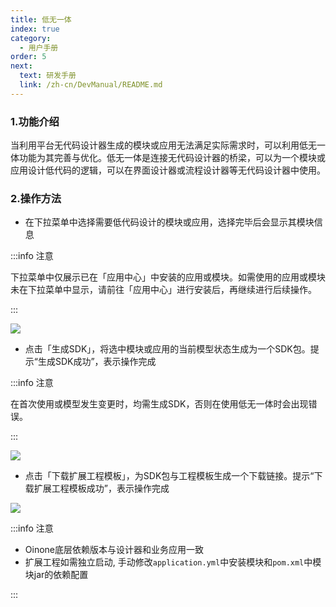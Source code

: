 ```yaml
---
title: 低无一体
index: true
category:
  - 用户手册
order: 5
next:
  text: 研发手册
  link: /zh-cn/DevManual/README.md
---
```

### 1.功能介绍
当利用平台无代码设计器生成的模块或应用无法满足实际需求时，可以利用低无一体功能为其完善与优化。低无一体是连接无代码设计器的桥梁，可以为一个模块或应用设计低代码的逻辑，可以在界面设计器或流程设计器等无代码设计器中使用。

### 2.操作方法
+ 在下拉菜单中选择需要低代码设计的模块或应用，选择完毕后会显示其模块信息

:::info 注意

下拉菜单中仅展示已在「应用中心」中安装的应用或模块。如需使用的应用或模块未在下拉菜单中显示，请前往「应用中心」进行安装后，再继续进行后续操作。

:::

![](https://oinone-jar.oss-cn-zhangjiakou.aliyuncs.com/welcome-document/low-no-one/1.png)

+ 点击「生成SDK」，将选中模块或应用的当前模型状态生成为一个SDK包。提示“生成SDK成功”，表示操作完成

:::info 注意

在首次使用或模型发生变更时，均需生成SDK，否则在使用低无一体时会出现错误。

:::

![](https://oinone-jar.oss-cn-zhangjiakou.aliyuncs.com/welcome-document/low-no-one/2.png)

+ 点击「下载扩展工程模板」，为SDK包与工程模板生成一个下载链接。提示“下载扩展工程模板成功”，表示操作完成

![](https://oinone-jar.oss-cn-zhangjiakou.aliyuncs.com/welcome-document/low-no-one/3.png)

:::info 注意

+ Oinone底层依赖版本与设计器和业务应用一致
+ 扩展工程如需独立启动, 手动修改`application.yml`中安装模块和`pom.xml`中模块jar的依赖配置

:::

